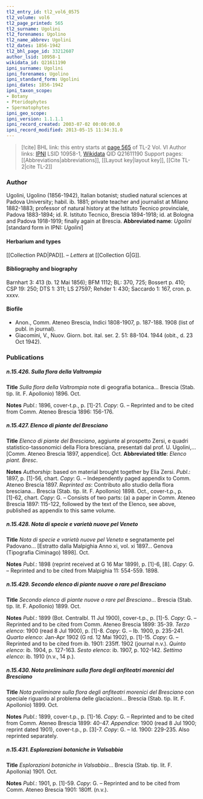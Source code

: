 ```yaml
---
tl2_entry_id: tl2_vol6_0575
tl2_volume: vol6
tl2_page_printed: 565
tl2_surname: Ugolini
tl2_forenames: Ugolino
tl2_name_abbrev: Ugolini
tl2_dates: 1856-1942
tl2_bhl_page_id: 33212607
author_lsid: 10958-1
wikidata_id: Q21611190
ipni_surname: Ugolini
ipni_forenames: Ugolino
ipni_standard_form: Ugolini
ipni_dates: 1856-1942
ipni_taxon_scope: 
- Botany
- Pteridophytes
- Spermatophytes
ipni_geo_scope: 
ipni_version: 1.1.1.1
ipni_record_created: 2003-07-02 00:00:00.0
ipni_record_modified: 2013-05-15 11:34:31.0
---
```


> [!cite] BHL link: this entry starts at [page 565](https://www.biodiversitylibrary.org/page/33212607) of TL-2 Vol. VI
> Author links: [IPNI](https://www.ipni.org/a/10958-1) LSID 10958-1, [Wikidata](https://www.wikidata.org/wiki/Q21611190) QID Q21611190
> Support pages: [[Abbreviations|abbreviations]], [[Layout key|layout key]], [[Cite TL-2|cite TL-2]]

### Author

Ugolini, Ugolino (1856-1942), Italian botanist; studied natural sciences at Padova University; habil. ib. 1881; private teacher and journalist at Milano 1882-1883; professor of natural history at the Istituto Tecnico provinciale, Padova 1883-1894; id. R. Istituto Tecnico, Brescia 1894-1918; id. at Bologna and Padova 1918-1919; finally again at Brescia. 
**Abbreviated name**: *Ugolini* \[standard form in IPNI: *Ugolini*\]

#### Herbarium and types

[[Collection PAD|PAD]]. – *Letters* at [[Collection G|G]].

#### Bibliography and biography

Barnhart 3: 413 (b. 12 Mai 1856); BFM 1112; BL: 370, 725; Bossert p. 410; CSP 19: 250; DTS 1: 311; LS 27597; Rehder 1: 430; Saccardo 1: 167, cron. p. xxxv.

#### Biofile

- Anon., Comm. Ateneo Brescia, Indici 1808-1907, p. 187-188. 1908 (list of publ. in journal).
- Giacomini, V., Nuov. Giorn. bot. ital. ser. 2. 51: 88-104. 1944 (obit., d. 23 Oct 1942).

### Publications

##### n.15.426. Sulla flora della Valtrompia

**Title**
*Sulla flora della Valtrompia* note di geografia botanica... Brescia (Stab. tip. lit. F. Apollonio) 1896. Oct.

**Notes**
*Publ*.: 1896, cover-t.p., p. \[1\]-21. *Copy*: G. – Reprinted and to be cited from Comm. Ateneo Brescia 1896: 156-176.

##### n.15.427. Elenco di piante del Bresciano

**Title**
*Elenco di piante del Bresciano*, aggiunte al prospetto Zersi, e quadri statistico-tassonomici della Flora bresciana, presentati dal prof. U. Ugolini,... \[Comm. Ateneo Brescia 1897, appendice\]. Oct.
**Abbreviated title**: *Elenco piant. Bresc*.

**Notes**
*Authorship*: based on material brought together by Elia Zersi.
*Publ*.: 1897, p. \[1\]-56, chart. *Copy*: G. – Independently paged appendix to Comm. Ateneo Brescia 1897.
*Reprinted as*: Contributo allo studio della flora bresciana... Brescia (Stab. tip. lit. F. Apollonio) 1898. Oct., cover-t.p., p. \[1\]-62, chart. *Copy*: G. – Consists of two parts: (a) a paper in Comm. Ateneo Brescia 1897: 115-122, followed by the text of the Elenco, see above, published as appendix to this same volume.

##### n.15.428. Nota di specie e varietà nuove pel Veneto

**Title**
*Nota di specie e varietà nuove pel Veneto* e segnatamente pel Padovano... \[Estratto dalla Malpighia Anno xi, vol. xi 1897... Genova (Tipografia Ciminago) 1898\]. Oct.

**Notes**
*Publ*.: 1898 (reprint received at G 16 Mar 1899), p. \[1\]-6, \[8\]. *Copy*: G. – Reprinted and to be cited from Malpighia 11: 554-559. 1898.

##### n.15.429. Secondo elenco di piante nuove o rare pel Bresciano

**Title**
*Secondo elenco di piante nuove o rare pel Bresciano*... Brescia (Stab. tip. lit. F. Apollonio) 1899. Oct.

**Notes**
*Publ*.: 1899 (Bot. Centralbl. 11 Jul 1900), cover-t.p., p. \[1\]-5. *Copy*: G. – Reprinted and to be cited from Comm. Ateneo Brescia 1899: 35-39.
*Terzo elenco*: 1900 (read 8 Jul 1900), p. \[1\]-8. *Copy*: G. – Ib. 1900, p. 235-241.
*Quarto elenco*: Jan-Apr 1902 (G rd. 12 Mai 1902), p. \[1\]-15. *Copy*: G. – Reprinted and to be cited from ib. 1901: 235ff. 1902 (journal n.v.).
*Quinto elenco*: ib. 1904, p. 127-163.
*Sesto elenco*: ib. 1907, p. 102-142.
*Settimo elenco*: ib. 1910 (n.v., 14 p.).

##### n.15.430. Nota preliminare sulla flora degli anfiteatri morenici del Bresciano

**Title**
*Nota preliminare sulla flora degli anfiteatri morenici del Bresciano* con speciale riguardo al problema delle glaciazioni... Brescia (Stab. tip. lit. F. Apollonio) 1899. Oct.

**Notes**
*Publ*.: 1899, cover-t.p., p. \[1\]-16. *Copy*: G. – Reprinted and to be cited from Comm. Ateneo Brescia 1899: 40-47.
*Appendice*: 1900 (read 8 Jul 1900; reprint dated 1901), cover-t.p., p. \[3\]-7. *Copy*: G. – Id. 1900: 229-235. Also reprinted separately.

##### n.15.431. Esplorazioni botaniche in Valsabbia

**Title**
*Esplorazioni botaniche in Valsabbia*... Brescia (Stab. tip. lit. F. Apollonia) 1901. Oct.

**Notes**
*Publ*.: 1901, p. \[1\]-59. *Copy*: G. – Reprinted and to be cited from Comm. Ateneo Brescia 1901: 180ff. (n.v.).

